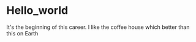 # Hello_world
It's the beginning of this career.
I like the coffee house which better than this on Earth

